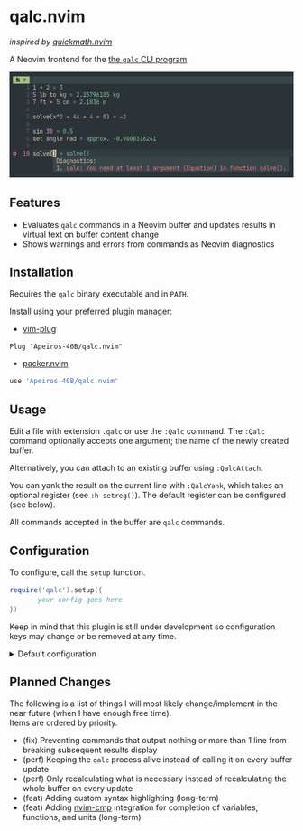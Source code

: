 # qalc.nvim

*inspired by [quickmath.nvim](https://github.com/jbyuki/quickmath.nvim)*

A Neovim frontend for the [the `qalc` CLI program](https://github.com/Qalculate/libqalculate)

![screenshot](assets/screenshot.png)

## Features

- Evaluates `qalc` commands in a Neovim buffer and updates results in virtual text on buffer content change
- Shows warnings and errors from commands as Neovim diagnostics

## Installation

Requires the `qalc` binary executable and in `PATH`.

Install using your preferred plugin manager:

- [vim-plug](https://github.com/junegunn/vim-plug)
```vim
Plug "Apeiros-46B/qalc.nvim"
```

- [packer.nvim](https://github.com/wbthomason/packer.nvim)
```lua
use 'Apeiros-46B/qalc.nvim'
```

## Usage

Edit a file with extension `.qalc` or use the `:Qalc` command.
The `:Qalc` command optionally accepts one argument; the name of the newly created buffer.

Alternatively, you can attach to an existing buffer using `:QalcAttach`.

You can yank the result on the current line with `:QalcYank`, which takes an optional register (see `:h setreg()`). The default register can be configured (see below).

All commands accepted in the buffer are `qalc` commands.

## Configuration

To configure, call the `setup` function.

```lua
require('qalc').setup({
    -- your config goes here
})
```

Keep in mind that this plugin is still under development so configuration keys may change or be removed at any time.

<details>
  <summary>Default configuration</summary>

  ```lua
  local config = {
      -- extra command arguments for Qalculate
      -- do NOT use the option `-t`/`--terse`; it will break the plugin
      -- example: { '--set', 'angle deg' } to use degrees as the default angle unit
      cmd_args = {}, -- table

      -- default name of a newly opened buffer
      -- set to '' to open an unnamed buffer
      bufname = '', -- string

      -- the plugin will set all attached buffers to have this filetype
      -- set to '' to disable setting the filetype
      -- the default is provided for basic syntax highlighting
      set_ft = 'config', -- string

      -- file extension to automatically attach qalc to
      -- set to '' to disable automatic attaching
      attach_extension = '*.qalc', -- string

      -- default register to yank results to
      -- default register = '@'
      -- clipboard        = '+'
      -- X11 selection    = '*'
      -- other registers not listed are also supported
      -- see `:h setreg()`
      yank_default_register = '@', -- string

      -- sign shown before result
      sign = '=', -- string

      -- whether or not to show a sign before the result
      show_sign = true, -- boolean

      -- whether or not to right align virtual text
      right_align = false, -- boolean

      -- highlight groups
      highlights = {
          sign     = '@conceal', -- sign before result
          result   = '@string',  -- result in virtual text
      },

      -- diagnostic options
      -- set to nil to respect the options in your neovim configuration
      -- (see `:h vim.diagnostic.config()`)
      diagnostics = { -- table?
          underline = true,
          virtual_text = false,
          signs = true,
          update_in_insert = true,
          severity_sort = true,
      },

      -- use pty for job communication (MS Windows w/o WSL do not support pty)
      use_pty = not (vim.fn.has('win32') == 1) and (vim.fn.has('wsl') == 0),

      -- End-Of-File character (MS Windows uses ^Z (EOF), others use ^D (EOT))
      eof = string.char(((vim.fn.has('win32') == 1) and (vim.fn.has('wsl') == 0)) and 26 or 4)
  }
  ```
</details>

## Planned Changes

The following is a list of things I will most likely change/implement in the near future (when I have enough free time).  
Items are ordered by priority.

- (fix) Preventing commands that output nothing or more than 1 line from breaking subsequent results display
- (perf) Keeping the `qalc` process alive instead of calling it on every buffer update
- (perf) Only recalculating what is necessary instead of recalculating the whole buffer on every update
- (feat) Adding custom syntax highlighting (long-term)
- (feat) Adding [nvim-cmp](https://github.com/hrsh7th/nvim-cmp) integration for completion of variables, functions, and units (long-term)
